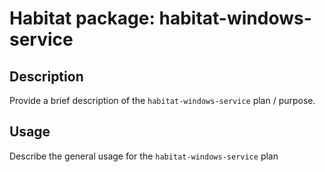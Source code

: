 # Habitat package: habitat-windows-service

## Description

Provide a brief description of the `habitat-windows-service` plan / purpose.

## Usage

Describe the general usage for the `habitat-windows-service` plan
